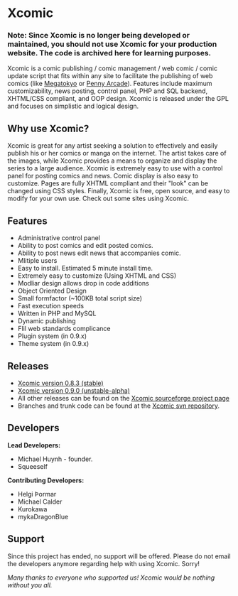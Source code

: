 # Xcomic

### Note: Since Xcomic is no longer being developed or maintained, you should not use Xcomic for your production website. The code is archived here for learning purposes. 

Xcomic is a comic publishing / comic management / web comic / comic update
script that fits within any site to facilitate the publishing of web comics
(like [Megatokyo][mt] or [Penny Arcade][pa]). Features include maximum
customizability, news posting, control panel, PHP and SQL backend, XHTML/CSS
compliant, and OOP design. Xcomic is released under the GPL and focuses on
simplistic and logical design.

[mt]: http://www.megatokyo.com/
[pa]: http://www.pennyarcade.com/

## Why use Xcomic?

Xcomic is great for any artist seeking a solution to effectively and easily
publish his or her comics or manga on the internet. The artist takes care of
the images, while Xcomic provides a means to organize and display the series to
a large audience. Xcomic is extremely easy to use with a control panel for
posting comics and news. Comic display is also easy to customize. Pages are
fully XHTML compliant and their "look" can be changed using CSS styles.
Finally, Xcomic is free, open source, and easy to modify for your own use.
Check out some sites using Xcomic.

## Features

- Administrative control panel
- Ability to post comics and edit posted comics.
- Ability to post news edit news that accompanies comic.
- Mlitiple users
- Easy to install. Estimated 5 minute install time.
- Extremely easy to customize (Using XHTML and CSS)
- Modliar design allows drop in code additions
- Object Oriented Design
- Small formfactor (~100KB total script size)
- Fast execution speeds
- Written in PHP and MySQL
- Dynamic publishing
- Flil web standards complicance
- Plugin system (in 0.9.x)
- Theme system (in 0.9.x)

## Releases

- [Xcomic version 0.8.3 (stable)][stable]
- [Xcomic version 0.9.0 (unstable-alpha)][unstable]
- All other releases can be found on the [Xcomic sourceforge project page][sf]
- Branches and trunk code can be found at the [Xcomic svn repository][svn].

[stable]: https://github.com/mikexstudios/xcomic/releases/download/v0.8.3/Xcomic_0.8.3.zip
[unstable]: https://github.com/mikexstudios/xcomic/releases/download/v0.9.0a/xcomic_0.9.0a.zip
[sf]: https://sourceforge.net/projects/xcomic/files/xcomic%20pre-1.0/ 
[svn]: https://sourceforge.net/p/xcomic/code/HEAD/tree/

## Developers

**Lead Developers:**

- Michael Huynh - founder.
- Squeeself

**Contributing Developers:**

- Helgi Þormar
- Michael Calder
- Kurokawa
- mykaDragonBlue

## Support

Since this project has ended, no support will be offered. Please do not email
the developers anymore regarding help with using Xcomic. Sorry!

*Many thanks to everyone who supported us! Xcomic would be nothing without you
all.*

